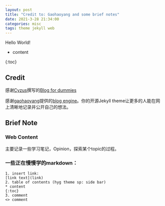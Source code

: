 ```yaml
---
layout: post
title: "Credit to: Gaohaoyang and some brief notes"
date: 2021-3-28 21:34:00
categories: misc
tags: theme jekyll web
---
```


Hello World! 

* content

{:toc}

## Credit

感谢[Cyzus](https://github.com/cyzus)撰写的[Blog for dummies](https://cyzus.github.io/2015/06/21/github-build-blog/) 

感谢[gaohaoyang](https://github.com/Gaohaoyang)提供的[blog engine](https://github.com/Gaohaoyang/gaohaoyang.github.io)。你的开源Jekyll theme让更多的人能在网上清晰地记录并公开自己的想法。



## Brief Note

### Web Content

主要记录一些学习笔记，Opinion，探索某个topic的过程。



### 一些正在慢慢学的markdown：



~~~
1. insert link: 
[link text](link)
2. table of contents (hyg theme sp: side bar)
* content
{:toc}
3. comment
<> comment


~~~







